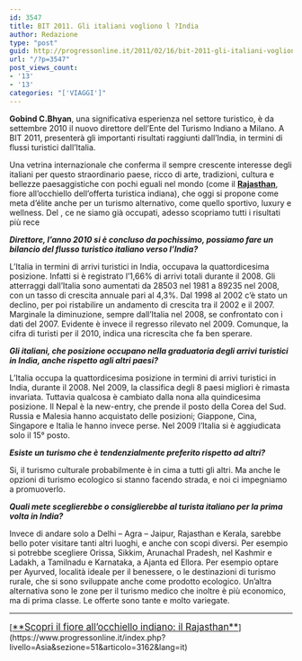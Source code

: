 ```yaml
---
id: 3547
title: BIT 2011. Gli italiani vogliono l ?India
author: Redazione
type: "post"
guid: http://progressonline.it/2011/02/16/bit-2011-gli-italiani-vogliono-lindia/
url: "/?p=3547"
post_views_count:
- '13'
- '13'
categories: "['VIAGGI']"
---
```


**Gobind C.Bhyan**, una significativa esperienza nel settore turistico, è da settembre 2010 il nuovo direttore dell’Ente del Turismo Indiano a Milano. A BIT 2011, presenterà gli importanti risultati raggiunti dall’India, in termini di flussi turistici dall’Italia.

Una vetrina internazionale che conferma il sempre crescente interesse degli italiani per questo straordinario paese, ricco di arte, tradizioni, cultura e bellezze paesaggistiche con pochi eguali nel mondo (come il [<u>**Rajasthan**</u>](https://www.progressonline.it/index.php?livello=Asia&sezione=51&articolo=3162&lang=it), fiore all’occhiello dell’offerta turistica indiana), che oggi si propone come meta d’élite anche per un turismo alternativo, come quello sportivo, luxury e wellness. Del , ce ne siamo già occupati, adesso scopriamo tutti i risultati più rece

***Direttore, l’anno 2010 si è concluso da pochissimo, possiamo fare un bilancio del flusso turistico italiano verso l’India?***

L’Italia in termini di arrivi turistici in India, occupava la quattordicesima posizione. Infatti si è registrato l’1,66% di arrivi totali durante il 2008. Gli atterraggi dall’Italia sono aumentati da 28503 nel 1981 a 89235 nel 2008, con un tasso di crescita annuale pari al 4,3%. Dal 1998 al 2002 c’è stato un declino, per poi ristabilire un andamento di crescita tra il 2002 e il 2007. Marginale la diminuzione, sempre dall’Italia nel 2008, se confrontato con i dati del 2007. Evidente è invece il regresso rilevato nel 2009. Comunque, la cifra di turisti per il 2010, indica una ricrescita che fa ben sperare.

***Gli italiani, che posizione occupano nella graduatoria degli arrivi turistici in India, anche rispetto agli altri paesi?***

L’Italia occupa la quattordicesima posizione in termini di arrivi turistici in India, durante il 2008. Nel 2009, la classifica degli 8 paesi migliori è rimasta invariata. Tuttavia qualcosa è cambiato dalla nona alla quindicesima posizione. Il Nepal è la new-entry, che prende il posto della Corea del Sud. Russia e Malesia hanno acquistato delle posizioni; Giappone, Cina, Singapore e Italia le hanno invece perse. Nel 2009 l’Italia si è aggiudicata solo il 15° posto.

***Esiste un turismo che è tendenzialmente preferito rispetto ad altri?***

Si, il turismo culturale probabilmente è in cima a tutti gli altri. Ma anche le opzioni di turismo ecologico si stanno facendo strada, e noi ci impegniamo a promuoverlo.

***Quali mete sceglierebbe o consiglierebbe al turista italiano per la prima volta in India?***

Invece di andare solo a Delhi – Agra – Jaipur, Rajasthan e Kerala, sarebbe bello poter visitare tanti altri luoghi, e anche con scopi diversi. Per esempio si potrebbe scegliere Orissa, Sikkim, Arunachal Pradesh, nel Kashmir e Ladakh, a Tamilnadu e Karnataka, a Ajanta ed Ellora. Per esempio optare per Ayurved, località ideale per il benessere, o le destinazioni di turismo rurale, che si sono sviluppate anche come prodotto ecologico. Un’altra alternativa sono le zone per il turismo medico che inoltre è più economico, ma di prima classe. Le offerte sono tante e molto variegate.

- - - - - -

<span style="color: rgb(153, 204, 0);">  
</span>[<u><span style="font-size: larger;">**Scopri il fiore all’occhiello indiano: il Rajasthan**</span></u>](https://www.progressonline.it/index.php?livello=Asia&sezione=51&articolo=3162&lang=it)